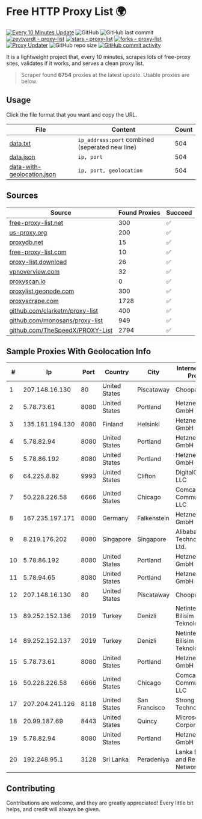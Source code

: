 
# Free HTTP Proxy List 🌍

[![Every 10 Minutes Update](https://github.com/mertguvencli/http-proxy-list/actions/workflows/main.yml/badge.svg?branch=main)](https://github.com/mertguvencli/http-proxy-list/actions/workflows/main.yml)
![GitHub](https://img.shields.io/github/license/mertguvencli/http-proxy-list)
![GitHub last commit](https://img.shields.io/github/last-commit/mertguvencli/http-proxy-list)
[![zevtyardt - proxy-list](https://img.shields.io/static/v1?label=zevtyardt&message=proxy-list&color=blue&logo=github)](https://github.com/zevtyardt/proxy-list "Go to GitHub repo")
[![stars - proxy-list](https://img.shields.io/github/stars/zevtyardt/proxy-list?style=social)](https://github.com/zevtyardt/proxy-list)
[![forks - proxy-list](https://img.shields.io/github/forks/zevtyardt/proxy-list?style=social)](https://github.com/zevtyardt/proxy-list)
[![Proxy Updater](https://github.com/zevtyardt/proxy-list/workflows/Proxy%20Updater/badge.svg)](https://github.com/zevtyardt/proxy-list/actions?query=workflow:"Proxy+Updater")
![GitHub repo size](https://img.shields.io/github/repo-size/zevtyardt/proxy-list)
[![GitHub commit activity](https://img.shields.io/github/commit-activity/m/zevtyardt/proxy-list?logo=commits)](https://github.com/zevtyardt/proxy-list/commits/main)

It is a lightweight project that, every 10 minutes, scrapes lots of free-proxy sites, validates if it works, and serves a clean proxy list.

> Scraper found **6754** proxies at the latest update. Usable proxies are below.

## Usage

Click the file format that you want and copy the URL.

|File|Content|Count|
|----|-------|-----|
|[data.txt](https://raw.githubusercontent.com/mertguvencli/http-proxy-list/main/proxy-list/data.txt)|`ip_address:port` combined (seperated new line)|504|
|[data.json](https://raw.githubusercontent.com/mertguvencli/http-proxy-list/main/proxy-list/data.json)|`ip, port`|504|
|[data-with-geolocation.json](https://raw.githubusercontent.com/mertguvencli/http-proxy-list/main/proxy-list/data-with-geolocation.json)|`ip, port, geolocation`|504|

## Sources

|Source|Found Proxies|Succeed|
|------|-------------|-------|
|[free-proxy-list.net](https://free-proxy-list.net)|300|✅|
|[us-proxy.org](https://www.us-proxy.org)|200|✅|
|[proxydb.net](http://proxydb.net)|15|✅|
|[free-proxy-list.com](https://free-proxy-list.com/?page=&port=&type%5B%5D=http&type%5B%5D=https&up_time=0&search=Search)|10|✅|
|[proxy-list.download](https://www.proxy-list.download/HTTP)|26|✅|
|[vpnoverview.com](https://vpnoverview.com/privacy/anonymous-browsing/free-proxy-servers)|32|✅|
|[proxyscan.io](https://www.proxyscan.io)|0|✅|
|[proxylist.geonode.com](https://proxylist.geonode.com/api/proxy-list?limit=300&page=1&sort_by=lastChecked&sort_type=desc&protocols=http,https)|300|✅|
|[proxyscrape.com](https://api.proxyscrape.com/v2/?request=displayproxies&protocol=http&timeout=10000&country=all&ssl=all&anonymity=all)|1728|✅|
|[github.com/clarketm/proxy-list](https://raw.githubusercontent.com/clarketm/proxy-list/master/proxy-list-raw.txt)|400|✅|
|[github.com/monosans/proxy-list](https://raw.githubusercontent.com/monosans/proxy-list/main/proxies/http.txt)|949|✅|
|[github.com/TheSpeedX/PROXY-List](https://raw.githubusercontent.com/TheSpeedX/PROXY-List/master/http.txt)|2794|✅|


## Sample Proxies With Geolocation Info

|#|Ip|Port|Country|City|Internet Service Provider|
|-|--|----|-------|----|-------------------------|
|1|207.148.16.130|80|United States|Piscataway|Choopa|
|2|5.78.73.61|8080|United States|Portland|Hetzner Online GmbH|
|3|135.181.194.130|8080|Finland|Helsinki|Hetzner Online GmbH|
|4|5.78.82.94|8080|United States|Portland|Hetzner Online GmbH|
|5|5.78.86.192|8080|United States|Portland|Hetzner Online GmbH|
|6|64.225.8.82|9993|United States|Clifton|DigitalOcean, LLC|
|7|50.228.226.58|6666|United States|Chicago|Comcast Cable Communications, LLC|
|8|167.235.197.171|8080|Germany|Falkenstein|Hetzner Online GmbH|
|9|8.219.176.202|8080|Singapore|Singapore|Alibaba (US) Technology Co., Ltd.|
|10|5.78.86.192|8080|United States|Portland|Hetzner Online GmbH|
|11|5.78.94.65|8080|United States|Portland|Hetzner Online GmbH|
|12|207.148.16.130|80|United States|Piscataway|Choopa|
|13|89.252.152.136|2019|Turkey|Denizli|Netinternet Bilisim Teknolojileri AS|
|14|89.252.152.137|2019|Turkey|Denizli|Netinternet Bilisim Teknolojileri AS|
|15|5.78.73.61|8080|United States|Portland|Hetzner Online GmbH|
|16|50.228.226.58|6666|United States|Chicago|Comcast Cable Communications, LLC|
|17|207.204.241.126|8118|United States|San Francisco|Strong Technology|
|18|20.99.187.69|8443|United States|Quincy|Microsoft Corporation|
|19|5.78.82.94|8080|United States|Portland|Hetzner Online GmbH|
|20|192.248.95.1|3128|Sri Lanka|Peradeniya|Lanka Education and Research Network|



## Contributing

Contributions are welcome, and they are greatly appreciated! Every
little bit helps, and credit will always be given.

